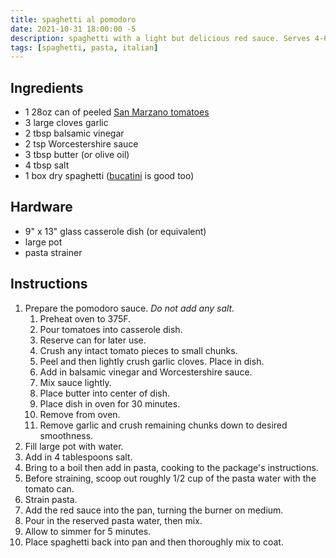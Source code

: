 ```yaml
---
title: spaghetti al pomodoro
date: 2021-10-31 18:00:00 -5
description: spaghetti with a light but delicious red sauce. Serves 4-6.
tags: [spaghetti, pasta, italian]
---
```


## Ingredients

- 1 28oz can of peeled [San Marzano tomatoes](https://www.epicurious.com/expert-advice/best-canned-tomatoes-san-marzano-italian-taste-test-article)
- 3 large cloves garlic
- 2 tbsp balsamic vinegar
- 2 tsp Worcestershire sauce
- 3 tbsp butter (or olive oil)
- 4 tbsp salt
- 1 box dry spaghetti ([bucatini](https://en.wikipedia.org/wiki/Bucatini) is good too)

## Hardware

- 9" x 13" glass casserole dish (or equivalent)
- large pot
- pasta strainer

## Instructions

1. Prepare the pomodoro sauce. *Do not add any salt.*
   1. Preheat oven to 375F.
   2. Pour tomatoes into casserole dish.
   3. Reserve can for later use.
   4. Crush any intact tomato pieces to small chunks.
   5. Peel and then lightly crush garlic cloves. Place in dish.
   6. Add in balsamic vinegar and Worcestershire sauce.
   7. Mix sauce lightly.
   8. Place butter into center of dish.
   9. Place dish in oven for 30 minutes.
   10. Remove from oven.
   11. Remove garlic and crush remaining chunks down to desired smoothness.
2. Fill large pot with water.
3. Add in 4 tablespoons salt.
4. Bring to a boil then add in pasta, cooking to the package's instructions.
5. Before straining, scoop out roughly 1/2 cup of the pasta water with the tomato can.
6. Strain pasta.
7. Add the red sauce into the pan, turning the burner on medium.
8. Pour in the reserved pasta water, then mix.
9. Allow to simmer for 5 minutes.
10. Place spaghetti back into pan and then thoroughly mix to coat.
